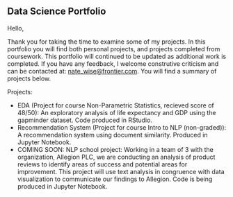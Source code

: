## Data Science Portfolio

Hello, 

Thank you for taking the time to examine some of my projects. In this portfolio you will find both personal projects, and projects completed from coursework. This portfolio will continued to be updated as additional work is completed. If you have any feedback, I welcome construtive criticism and can be contacted at: nate_wise@frontier.com. You will find a summary of projects below. 

Projects:
* EDA (Project for course Non-Parametric Statistics, recieved score of 48/50): An exploratory analysis of life expectancy and GDP using the gapminder dataset. Code produced in RStudio.   
* Recommendation System (Project for course Intro to NLP (non-graded)): A recommendation system using document similarity. Produced in Jupyter Notebook.
* COMING SOON: NLP school project: Working in a team of 3 with the organization, Allegion PLC, we are conducting an analysis of product reviews to identify areas of success and potential areas for improvement. This project will use text analysis in congruence with data visualization to communicate our findings to Allegion. Code is being produced in Jupyter Notebook. 
